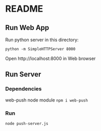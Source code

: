 # README

## Run Web App

Run python server in this directory:

`python -m SimpleHTTPServer 8000`

Open http://localhost:8000 in Web browser

## Run Server

### Dependencies

web-push node module `npm i web-push`

### Run
`node push-server.js`
